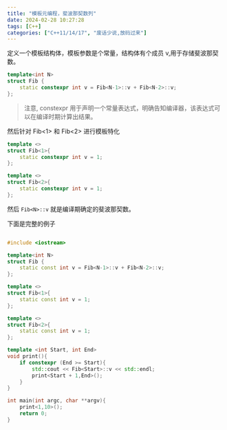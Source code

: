 ```yaml
---
title: "模板元编程，斐波那契数列"
date: 2024-02-28 10:27:28
tags: [C++]
categories: ["C++11/14/17", "废话少说,放码过来"]
---
```


定义一个模板结构体，模板参数是个常量，结构体有个成员 v,用于存储斐波那契数。

```cpp
template<int N>
struct Fib {
    static constexpr int v = Fib<N-1>::v + Fib<N-2>::v;
};
```
> 注意, constexpr 用于声明一个常量表达式，明确告知编译器，该表达式可以在编译时期计算出结果。

然后针对 Fib<1> 和 Fib<2> 进行模板特化

```cpp
template <>
struct Fib<1>{
    static constexpr int v = 1;
};

template <>
struct Fib<2>{
    static constexpr int v = 1;
};
```

然后 `Fib<N>::v` 就是编译期确定的斐波那契数。

下面是完整的例子

```cpp

#include <iostream>

template<int N>
struct Fib {
    static const int v = Fib<N-1>::v + Fib<N-2>::v;
};

template <>
struct Fib<1>{
    static const int v = 1;
};

template <>
struct Fib<2>{
    static const int v = 1;
};

template <int Start, int End>
void print(){
    if constexpr (End >= Start){
        std::cout << Fib<Start>::v << std::endl;
        print<Start + 1,End>();
    }
}

int main(int argc, char **argv){
    print<1,10>();
    return 0;
}
```